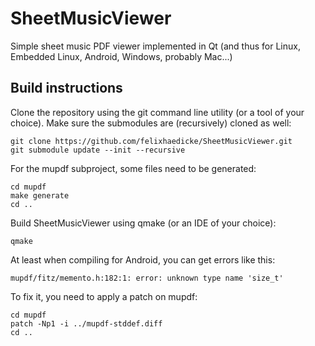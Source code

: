 SheetMusicViewer
================

Simple sheet music PDF viewer implemented in Qt (and thus for Linux, Embedded Linux, Android, Windows, probably Mac...)

Build instructions
------------------

Clone the repository using the git command line utility (or a tool of your choice). Make sure the submodules are (recursively) cloned as well:

    git clone https://github.com/felixhaedicke/SheetMusicViewer.git
    git submodule update --init --recursive

For the mupdf subproject, some files need to be generated:

    cd mupdf
    make generate
    cd ..

Build SheetMusicViewer using qmake (or an IDE of your choice):

    qmake

At least when compiling for Android, you can get errors like this:

    mupdf/fitz/memento.h:182:1: error: unknown type name 'size_t'

To fix it, you need to apply a patch on mupdf:

    cd mupdf
    patch -Np1 -i ../mupdf-stddef.diff
    cd ..

